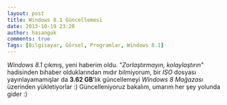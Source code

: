 ```yaml
---
layout: post
title: Windows 8.1 Güncellemesi
date: 2013-10-19 23:20
author: hasangok
comments: true
Tags: [Bilgisayar, Görsel, Programlar, Windows 8.1]
---
```

*Windows 8.1* çıkmış, yeni haberim oldu. "*Zorlaştırmayın, kolaylaştırın*" hadisinden bihaber olduklarından mıdır bilmiyorum, bir *ISO* dosyası yayınlayamamışlar da **3.62 GB**'lık güncellemeyi *Windows 8 Mağazası* üzerinden yükletiyorlar :) Güncelleniyoruz bakalım, umarım her şey yolunda gider :)
